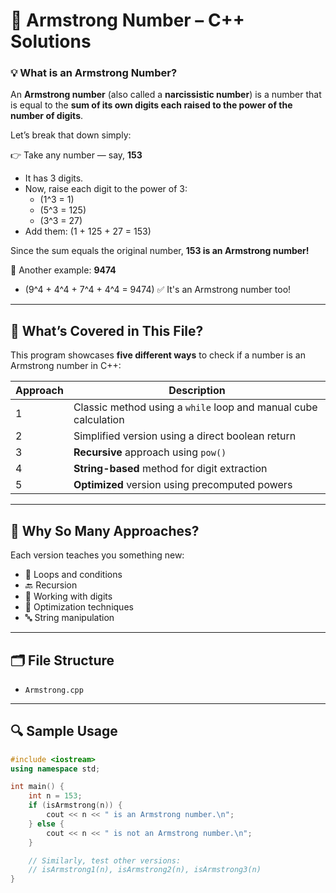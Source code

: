 # 🔢 Armstrong Number – C++ Solutions

### 💡 What is an Armstrong Number?

An **Armstrong number** (also called a **narcissistic number**) is a number that is equal to the **sum of its own digits each raised to the power of the number of digits**.

Let’s break that down simply:

👉 Take any number — say, **153**

- It has 3 digits.
- Now, raise each digit to the power of 3:
  - \(1^3 = 1\)
  - \(5^3 = 125\)
  - \(3^3 = 27\)
- Add them: \(1 + 125 + 27 = 153\)

Since the sum equals the original number, **153 is an Armstrong number!**

🔹 Another example:
**9474**
- \(9^4 + 4^4 + 7^4 + 4^4 = 9474\)
✅ It's an Armstrong number too!

---

## 📘 What’s Covered in This File?

This program showcases **five different ways** to check if a number is an Armstrong number in C++:

| Approach | Description |
|---------|-------------|
| 1 | Classic method using a `while` loop and manual cube calculation |
| 2 | Simplified version using a direct boolean return |
| 3 | **Recursive** approach using `pow()` |
| 4 | **String-based** method for digit extraction |
| 5 | **Optimized** version using precomputed powers |

---

## 🧠 Why So Many Approaches?

Each version teaches you something new:

- 🔁 Loops and conditions  
- 🔙 Recursion  
- 🧮 Working with digits  
- 💨 Optimization techniques  
- 🔤 String manipulation

---

## 🗂 File Structure

- `Armstrong.cpp` 

---

## 🔍 Sample Usage

```cpp
#include <iostream>
using namespace std;

int main() {
    int n = 153;
    if (isArmstrong(n)) {
        cout << n << " is an Armstrong number.\n";
    } else {
        cout << n << " is not an Armstrong number.\n";
    }

    // Similarly, test other versions:
    // isArmstrong1(n), isArmstrong2(n), isArmstrong3(n)
}

